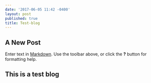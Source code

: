 ```yaml
---
date: '2017-06-05 11:42 -0400'
layout: post
published: true
title: Test-blog
---
```

## A New Post

Enter text in [Markdown](http://daringfireball.net/projects/markdown/). Use the toolbar above, or click the **?** button for formatting help.


## This is a test blog